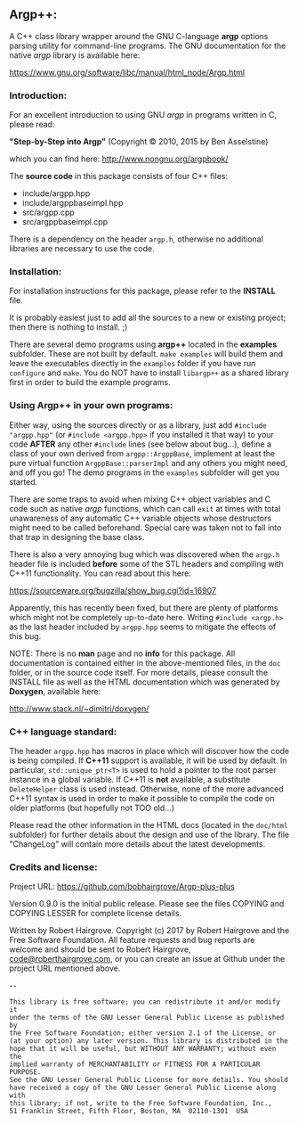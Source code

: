 ## Argp++:

A C++ class library wrapper around the GNU C-language **argp** options 
parsing utility for command-line programs. The GNU documentation for 
the native _argp_ library is available here:

https://www.gnu.org/software/libc/manual/html_node/Argp.html

### Introduction:

For an excellent introduction to using GNU _argp_ in programs written
in C, please read:
    
**"Step-by-Step into Argp"**
(Copyright © 2010, 2015 by Ben Asselstine) 

which you can find here: http://www.nongnu.org/argpbook/

The **source code** in this package consists of four C++ files:
* include/argpp.hpp
* include/argppbaseimpl.hpp
* src/argpp.cpp
* src/argppbaseimpl.cpp

There is a dependency on the header `argp.h`, otherwise no additional
libraries are necessary to use the code.
    
### Installation:

For installation instructions for this package, please refer to the 
**INSTALL** file.
    
It is probably easiest just to add all the sources to a new or
existing project; then there is nothing to install. ;)
    
There are several demo programs using **argp++** located in the
**examples** subfolder. These are not built by default.
`make examples` will build them and leave the executables directly
in the `examples` folder if you have run `configure` and `make`.
You do NOT have to install `libargp++` as a shared library first in order
to build the example programs.

### Using Argp++ in your own programs:

Either way, using the sources directly or as a library, just add 
`#include "argpp.hpp"` (or `#include <argpp.hpp>` if you installed it 
that way) to your code **AFTER** any other `#include` lines (see below 
about bug...), define a class of your own derived from `argpp::ArgppBase`, 
implement at least the pure virtual function `ArgppBase::parserImpl` 
and any others you might need, and off you go! The demo programs in the
`examples` subfolder will get you started.
    
There are some traps to avoid when mixing C++ object variables and C code 
such as native _argp_ functions, which can call `exit` at times with total 
unawareness of any automatic C++ variable objects whose destructors might 
need to be called beforehand. Special care was taken not to fall into that
trap in designing the base class.
    
There is also a very annoying bug which was discovered when the `argp.h`
header file is included **before** some of the STL headers and compiling
with C++11 functionality. You can read about this here:
    
https://sourceware.org/bugzilla/show_bug.cgi?id=16907
    
Apparently, this has recently been fixed, but there are plenty of
platforms which might not be completely up-to-date here. Writing
`#include <argp.h>` as the last header included by `argpp.hpp`
seems to mitigate the effects of this bug.

NOTE: There is no **man** page and no **info** for this package. All 
documentation is contained either in the above-mentioned files, in the
`doc` folder, or in the source code itself. For more details, please 
consult the INSTALL file as well as the HTML documentation which was 
generated by **Doxygen**, available here:

http://www.stack.nl/~dimitri/doxygen/

### C++ language standard:

The header `argpp.hpp` has macros in place which will discover how 
the code is being compiled. If **C++11** support is available, it will 
be used by default. In particular, `std::unique_ptr<T>` is used to hold
a pointer to the root parser instance in a global variable. If C++11 is
**not** available, a substitute `DeleteHelper` class is used instead. 
Otherwise, none of the more advanced C++11 syntax is used in order to
make it possible to compile the code on older platforms (but hopefully
not TOO old...)
    
Please read the other information in the HTML docs (located in the 
`doc/html` subfolder) for further details about the design
and use of the library. The file "ChangeLog" will contain more details 
about the latest developments.

### Credits and license:

Project URL: https://github.com/bobhairgrove/Argp-plus-plus
    
Version 0.9.0 is the initial public release. Please see the files
COPYING and COPYING.LESSER for complete license details.

Written by Robert Hairgrove. Copyright (c) 2017 by Robert Hairgrove and
the Free Software Foundation. All feature requests and bug reports are
welcome and should be sent to Robert Hairgrove, <code@roberthairgrove.com>,
or you can create an issue at Github under the project URL mentioned above.

--

    This library is free software; you can redistribute it and/or modify it 
    under the terms of the GNU Lesser General Public License as published by 
    the Free Software Foundation; either version 2.1 of the License, or 
    (at your option) any later version. This library is distributed in the 
    hope that it will be useful, but WITHOUT ANY WARRANTY; without even the 
    implied warranty of MERCHANTABILITY or FITNESS FOR A PARTICULAR PURPOSE.
    See the GNU Lesser General Public License for more details. You should 
    have received a copy of the GNU Lesser General Public License along with 
    this library; if not, write to the Free Software Foundation, Inc., 
    51 Franklin Street, Fifth Floor, Boston, MA  02110-1301  USA

